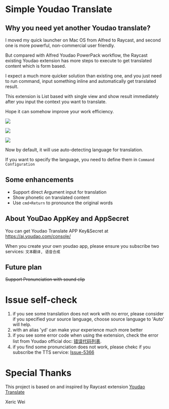 # Simple Youdao Translate

## Why you need yet another Youdao translate?

I moved my quick launcher on Mac OS from Alfred to Raycast, and second one is more powerful, non-commercial user friendly.

But compared with Alfred Youdao PowerPack workflow, the Raycast existing Youdao extension has more steps to execute to get translated content which is form based.

I expect a much more quicker solution than existing one, and you just need to run command, input something inline and automatically get translated result.

This extension is List based with single view and show result immediately after you input the context you want to translate.

Hope it can somehow improve your work efficiency.

![](./media/simple-youdao-0.png)

![](./media/simple-youdao-1.png)

![](./media/simple-youdao-2.png)

Now by default, it will use auto-detecting language for translation.

If you want to specify the language, you need to define them in `Command Configuration`

## Some enhancements

* Support direct Argument input for translation
* Show phonetic on translated content
* Use `cmd+Return` to pronounce the original words

## About YouDao AppKey and AppSecret
You can get Youdao Translate APP Key&Secret at https://ai.youdao.com/console/

When you create your own youdao app, please ensure you subscribe two services: `文本翻译, 语音合成`

## Future plan

~~Support Pronunciation with sound clip~~

# Issue self-check
1. if you see some translation does not work with no error, please consider if you specified your source language, choose source language to 'Auto' will help.
2. with an alias 'yd' can make your experience much more better
3. if you see some error code when using the extension, check the error list from Youdao official doc: [错误代码列表](https://ai.youdao.com/DOCSIRMA/html/dictionary/api/ydcd/index.html).
4. if you find some pronunciation does not work, please chekc if you subscribe the TTS service: [Issue-5366](https://github.com/raycast/extensions/issues/5366#issuecomment-1478072778)

# Special Thanks

This project is based on and inspired by Raycast extension [Youdao Translate](https://github.com/raycast/extensions/tree/main/extensions/youdao-translate)

Xeric Wei
